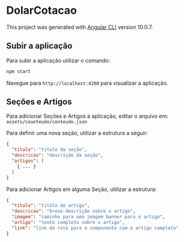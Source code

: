# DolarCotacao

This project was generated with [Angular CLI](https://github.com/angular/angular-cli) version 10.0.7.

## Subir a aplicação

Para subir a aplicação utilizar o comando:
```bash
npm start
```
Navegue para `http://localhost:4200` para visualizar a aplicação.

## Seções e Artigos

Para adicionar Seções e Artigos a aplicação, editar o arquivo em:
`assets/counteudo/conteudo.json`

Para definir uma nova seção, utilizar a estrutura a seguir:
```json
{
  "titulo": "titulo da seção",
  "descricao": "descrição da seção",
  "artigos": [
    { ... }
  ]
}
```

Para adicionar Artigos em alguma Seção, utilizar a estrutura: 
```json
{
  "titulo": "titúlo do artigo",
  "descricao": "breve descrição sobre o artigo",
  "imagem": "caminho para uma imagem banner para o artigo",
  "artigo": "texto completo sobre o artigo",
  "link": "link da rota para o componente com o artigo completo"
}
```
